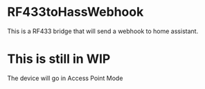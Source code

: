# RF433toHassWebhook
This is a RF433 bridge that will send a webhook to home assistant.


<h1>This is still in WIP</h1>

The device will go in Access Point Mode 

